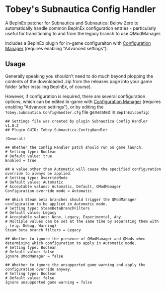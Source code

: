 # Tobey's Subnautica Config Handler

A BepInEx patcher for Subnautica and Subnautica: Below Zero to automatically handle common BepInEx configuration entries - particularly useful for transitioning to and from the legacy branch to use QModManager.

Includes a BepInEx plugin for in-game configuraiton with [Configuration Manager](https://github.com/toebeann/BepInEx.ConfigurationManager.Subnautica) (requires enabling "Advanced settings").

## Usage

Generally speaking you shouldn't need to do much beyond plopping the contents of the downloaded .zip from the releases page into your game folder (after installing BepInEx, of course).

However, if configuration is required, there are several configuration options, which can be edited in-game with [Configuration Manager](https://github.com/toebeann/BepInEx.ConfigurationManager.Subnautica) (requires enabling "Advanced settings"), or by editing the `Tobey.Subnautica.ConfigHandler.cfg` file generated in `BepInEx\config`:

```
## Settings file was created by plugin Subnautica Config Handler v1.0.2
## Plugin GUID: Tobey.Subnautica.ConfigHandler

[General]

## Whether the Config Handler patch should run on game launch.
# Setting type: Boolean
# Default value: true
Enabled = true

## A value other than Automatic will cause the specified configuration override to always be applied.
# Setting type: OverrideMode
# Default value: Automatic
# Acceptable values: Automatic, Default, QModManager
Configuration override mode = Automatic

## Which Steam beta branches should trigger the QModManager configuration to be applied in Automatic mode.
# Setting type: SteamBetaBranchFilters
# Default value: Legacy
# Acceptable values: None, Legacy, Experimental, Any
# Multiple values can be set at the same time by separating them with , (e.g. Debug, Warning)
Steam beta branch filters = Legacy

## Whether to ignore the presence of QModManager and QMods when determining which configuration to apply in Automatic mode.
# Setting type: Boolean
# Default value: false
Ignore QModManager = false

## Whether to ignore the unsupported game warning and apply the configuration override anyway.
# Setting type: Boolean
# Default value: false
Ignore unsupported game warning = false
```
